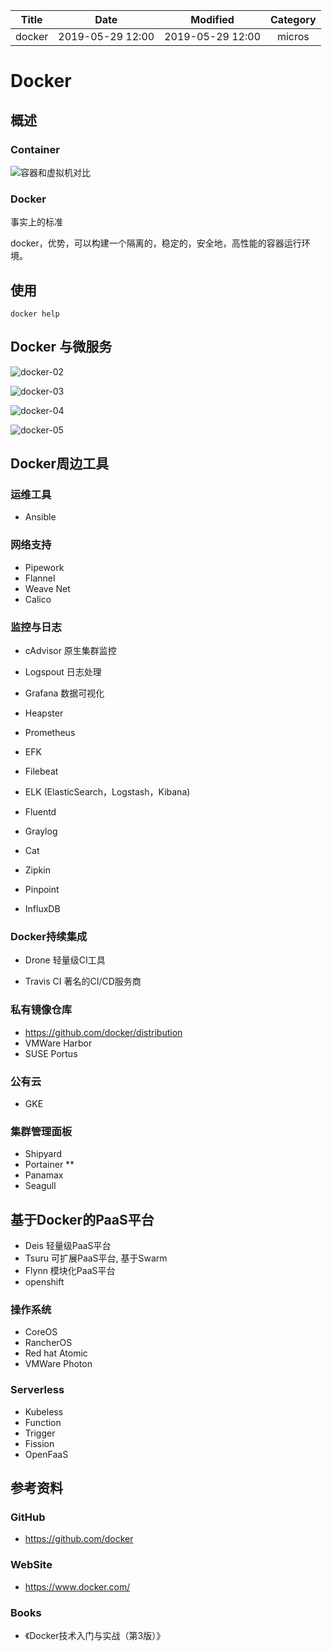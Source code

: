| Title                | Date             | Modified         | Category          |
|:--------------------:|:----------------:|:----------------:|:-----------------:|
| docker              | 2019-05-29 12:00 | 2019-05-29 12:00 | micros            |




# Docker


## 概述

### Container


![容器和虚拟机对比](./images/containers-01.png)


### Docker


事实上的标准


docker，优势，可以构建一个隔离的，稳定的，安全地，高性能的容器运行环境。



## 使用


`docker help`




## Docker 与微服务

![docker-02](images/docker-02.png)


![docker-03](images/docker-03.png)


![docker-04](images/docker-04.png)


![docker-05](images/docker-05.png)





## Docker周边工具





### 运维工具
- Ansible


### 网络支持
- Pipework
- Flannel
- Weave Net
- Calico


### 监控与日志
- cAdvisor 原生集群监控
- Logspout 日志处理
- Grafana  数据可视化
- Heapster
- Prometheus
- EFK
- Filebeat
- ELK (ElasticSearch，Logstash，Kibana)
- Fluentd
- Graylog

- Cat
- Zipkin
- Pinpoint
- InfluxDB






### Docker持续集成

- Drone 轻量级CI工具

- Travis CI 著名的CI/CD服务商




### 私有镜像仓库

- https://github.com/docker/distribution 
- VMWare Harbor
- SUSE Portus



### 公有云
- GKE

### 集群管理面板
- Shipyard
- Portainer  **
- Panamax
- Seagull


## 基于Docker的PaaS平台

- Deis 轻量级PaaS平台
- Tsuru 可扩展PaaS平台, 基于Swarm
- Flynn 模块化PaaS平台
- openshift




### 操作系统
- CoreOS
- RancherOS
- Red hat Atomic
- VMWare Photon


### Serverless
- Kubeless
- Function
- Trigger
- Fission
- OpenFaaS





## 参考资料

### GitHub
- https://github.com/docker

### WebSite
- https://www.docker.com/

### Books
- 《Docker技术入门与实战（第3版）》
